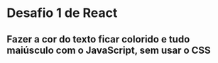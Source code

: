 # Desafio 1 de React

## Fazer a cor do texto ficar colorido e tudo maiúsculo com o JavaScript, sem usar o CSS

